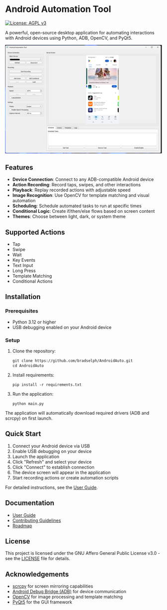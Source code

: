 # Android Automation Tool

[![License: AGPL v3](https://img.shields.io/badge/License-AGPL%20v3-blue.svg)](https://www.gnu.org/licenses/agpl-3.0)

A powerful, open-source desktop application for automating interactions with Android devices using Python, ADB, OpenCV, and PyQt5.

![Android Automation Tool Screenshot](docs/images/Screenshot.png)

## Features

-  **Device Connection**: Connect to any ADB-compatible Android device
-  **Action Recording**: Record taps, swipes, and other interactions
-  **Playback**: Replay recorded actions with adjustable speed
-  **Image Recognition**: Use OpenCV for template matching and visual automation
-  **Scheduling**: Schedule automated tasks to run at specific times
-  **Conditional Logic**: Create if/then/else flows based on screen content
-  **Themes**: Choose between light, dark, or system theme

## Supported Actions

- Tap
- Swipe
- Wait
- Key Events
- Text Input
- Long Press
- Template Matching
- Conditional Actions

## Installation

### Prerequisites

- Python 3.12 or higher
- USB debugging enabled on your Android device

### Setup

1. Clone the repository:
   ```
   git clone https://github.com/bradselph/AndroidAuto.git
   cd AndroidAuto
   ```

2. Install requirements:
   ```
   pip install -r requirements.txt
   ```

3. Run the application:
   ```
   python main.py
   ```

The application will automatically download required drivers (ADB and scrcpy) on first launch.

## Quick Start

1. Connect your Android device via USB
2. Enable USB debugging on your device
3. Launch the application
4. Click "Refresh" and select your device
5. Click "Connect" to establish connection
6. The device screen will appear in the application
7. Start recording actions or create automation scripts

For detailed instructions, see the [User Guide](docs/USER_GUIDE.md).

## Documentation

- [User Guide](docs/USER_GUIDE.md)
- [Contributing Guidelines](docs/CONTRIBUTING.md)
- [Roadmap](docs/ROADMAP.md)

## License

This project is licensed under the GNU Affero General Public License v3.0 - see the [LICENSE](LICENSE) file for details.

## Acknowledgements

- [scrcpy](https://github.com/Genymobile/scrcpy) for screen mirroring capabilities
- [Android Debug Bridge (ADB)](https://developer.android.com/studio/command-line/adb) for device communication
- [OpenCV](https://opencv.org/) for image processing and template matching
- [PyQt5](https://www.riverbankcomputing.com/software/pyqt/) for the GUI framework
